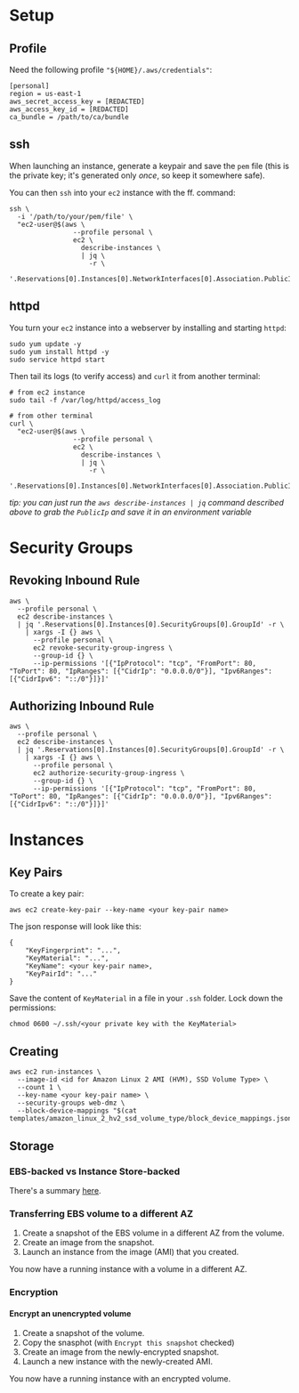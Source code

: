 # Setup

## Profile

Need the following profile `"${HOME}/.aws/credentials"`:

```
[personal]
region = us-east-1
aws_secret_access_key = [REDACTED]
aws_access_key_id = [REDACTED]
ca_bundle = /path/to/ca/bundle
```

## ssh

When launching an instance, generate a keypair and save the `pem` file (this is the private key; it's generated only _once_, so keep it somewhere safe).

You can then `ssh` into your `ec2` instance with the ff. command:

```
ssh \
  -i '/path/to/your/pem/file' \
  "ec2-user@$(aws \
                --profile personal \
                ec2 \
                  describe-instances \
                  | jq \
                    -r \
                    '.Reservations[0].Instances[0].NetworkInterfaces[0].Association.PublicIp')"
```

## httpd

You turn your `ec2` instance into a webserver by installing and starting `httpd`:

```
sudo yum update -y
sudo yum install httpd -y
sudo service httpd start
```

Then tail its logs (to verify access) and `curl` it from another terminal:

```
# from ec2 instance
sudo tail -f /var/log/httpd/access_log

# from other terminal
curl \
  "ec2-user@$(aws \
                --profile personal \
                ec2 \
                  describe-instances \
                  | jq \
                    -r \
                    '.Reservations[0].Instances[0].NetworkInterfaces[0].Association.PublicIp')"
```

_tip: you can just run the `aws describe-instances | jq` command described above to grab the `PublicIp` and save it in an environment variable_

# Security Groups

## Revoking Inbound Rule

```
aws \
  --profile personal \
  ec2 describe-instances \
  | jq '.Reservations[0].Instances[0].SecurityGroups[0].GroupId' -r \
    | xargs -I {} aws \
      --profile personal \
      ec2 revoke-security-group-ingress \
      --group-id {} \
      --ip-permissions '[{"IpProtocol": "tcp", "FromPort": 80, "ToPort": 80, "IpRanges": [{"CidrIp": "0.0.0.0/0"}], "Ipv6Ranges": [{"CidrIpv6": "::/0"}]}]'
```

## Authorizing Inbound Rule

```
aws \
  --profile personal \
  ec2 describe-instances \
  | jq '.Reservations[0].Instances[0].SecurityGroups[0].GroupId' -r \
    | xargs -I {} aws \
      --profile personal \
      ec2 authorize-security-group-ingress \
      --group-id {} \
      --ip-permissions '[{"IpProtocol": "tcp", "FromPort": 80, "ToPort": 80, "IpRanges": [{"CidrIp": "0.0.0.0/0"}], "Ipv6Ranges": [{"CidrIpv6": "::/0"}]}]'
```

# Instances

## Key Pairs

To create a key pair:

```
aws ec2 create-key-pair --key-name <your key-pair name>
```

The json response will look like this:

```
{
    "KeyFingerprint": "...",
    "KeyMaterial": "...",
    "KeyName": <your key-pair name>,
    "KeyPairId": "..."
}
```

Save the content of `KeyMaterial` in a file in your `.ssh` folder. Lock down the permissions:

```
chmod 0600 ~/.ssh/<your private key with the KeyMaterial>
```

## Creating

```
aws ec2 run-instances \
  --image-id <id for Amazon Linux 2 AMI (HVM), SSD Volume Type> \
  --count 1 \
  --key-name <your key-pair name> \
  --security-groups web-dmz \
  --block-device-mappings "$(cat templates/amazon_linux_2_hv2_ssd_volume_type/block_device_mappings.json)"
```

## Storage

### EBS-backed vs Instance Store-backed

There's a summary [here](https://medium.com/awesome-cloud/aws-difference-between-ebs-and-instance-store-f030c4407387).

### Transferring EBS volume to a different AZ

1. Create a snapshot of the EBS volume in a different AZ from the volume.
1. Create an image from the snapshot.
1. Launch an instance from the image (AMI) that you created.

You now have a running instance with a volume in a different AZ.

### Encryption

#### Encrypt an unencrypted volume

1. Create a snapshot of the volume.
1. Copy the snasphot (with `Encrypt this snapshot` checked)
1. Create an image from the newly-encrypted snapshot.
1. Launch a new instance with the newly-created AMI.

You now have a running instance with an encrypted volume.

